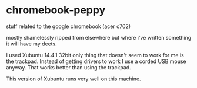 chromebook-peppy
================

stuff related to the google chromebook (acer c702)

mostly shamelessly ripped from elsewhere but where i've written something it will have my deets.

I used Xubuntu 14.4.1 32bit only thing that doesn't seem to work for me is the trackpad. Instead of getting drivers to work I use a corded USB mouse anyway. That works better than using the trackpad.

This version of Xubuntu runs very well on this machine.
